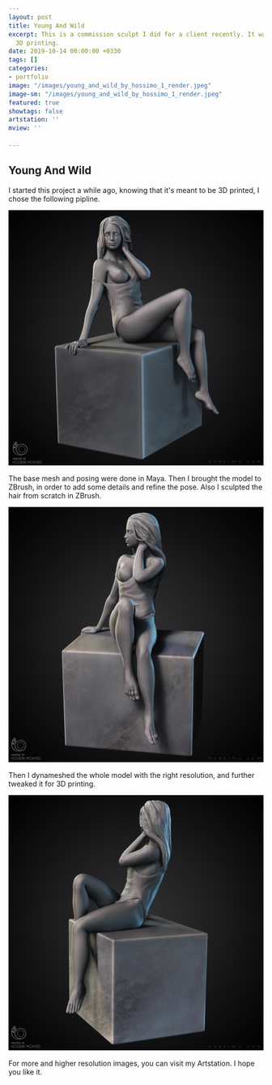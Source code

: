 ```yaml
---
layout: post
title: Young And Wild
excerpt: This is a commission sculpt I did for a client recently. It was done for
  3D printing.
date: 2019-10-14 00:00:00 +0330
tags: []
categories:
- portfolio
image: "/images/young_and_wild_by_hossimo_1_render.jpeg"
image-sm: "/images/young_and_wild_by_hossimo_1_render.jpeg"
featured: true
showtags: false
artstation: ''
mview: ''

---
```

## Young And Wild

I started this project a while ago, knowing that it's meant to be 3D printed, I chose the following pipline.

<img src="/images/young_and_wild_by_hossimo_1.jpeg" alt="young_and_wild_by_hossimo_1" class="responsive">

The base mesh and posing were done in Maya. Then I brought the model to ZBrush, in order to add some details and refine the pose. Also I sculpted the hair from scratch in ZBrush.

<img src="/images/young_and_wild_by_hossimo_2.jpeg" alt="young_and_wild_by_hossimo_2" class="responsive">

Then I dynameshed the whole model with the right resolution, and further tweaked it for 3D printing.

<img src="/images/young_and_wild_by_hossimo_3.jpeg" alt="young_and_wild_by_hossimo_3" class="responsive">

For more and higher resolution images, you can visit my Artstation. I hope you like it.